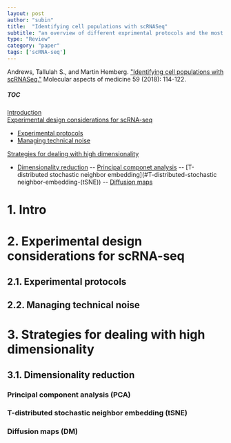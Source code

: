 ```yaml
---
layout: post
author: "subin"
title:  "Identifying cell populations with scRNASeq"
subtitle: "an overview of different exprimental protocols and the most popular methods for facilitatin ghe computational analysis."
type: "Review"
category: "paper"
tags: ['scRNA-seq']
---
```

Andrews, Tallulah S., and Martin Hemberg. ["Identifying cell populations with scRNASeq."](https://doi.org/10.1016/j.mam.2017.07.002) Molecular aspects of medicine 59 (2018): 114-122.

##### TOC 
[Introduction](#1.-Intro)<br/>
[Experimental design considerations for scRNA-seq](#2.-Experimental-design-considerations-for-scRNA-seq)
- [Experimental protocols](#2.1.-Experimental-protocols)
- [Managing technical noise](#2.2.-Managing-technical-noise)

[Strategies for dealing with high dimensionality](#3.-Strategies-for-dealing-with-high-dimensionality)
- [Dimensionality reduction](#3.1.-Dimensionality-reduction)
-- [Principal componet analysis](#Principal-component-analysis-(PCA))
-- [T-distributed stochastic neighbor embedding](#T-distributed-stochastic neighbor-embedding-(tSNE))
-- [Diffusion maps](#Diffusion-maps-(DM))


# 1. Intro
# 2. Experimental design considerations for scRNA-seq
## 2.1. Experimental protocols
## 2.2. Managing technical noise
# 3. Strategies for dealing with high dimensionality
## 3.1. Dimensionality reduction
### Principal component analysis (PCA) 
### T-distributed stochastic neighbor embedding (tSNE)
### Diffusion maps (DM)
